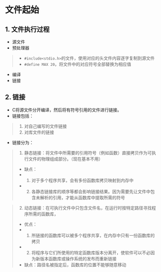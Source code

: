# 文件起始

## 1. 文件执行过程

- 源文件
- 预处理器
> - ```#include<stdio.h>```的文件，使用对应的头文件内容逐字复制到源文件
> - ```#define MAX 20```，将文件中的对应符号全部替换为相应值
- 编译
- 链接

## 2. 链接

- C将源文件分开编译，然后将有符号引用的文件进行链接。
- 链接包括：
> 1. 对自己编写的文件链接
> 2. 对库文件的链接
- 链接分为：
> 1. 静态链接：将文件中所需要的引用符号（例如函数）直接拷贝作为可执行文件的物理组成部分。（现在基本不用）
> - 缺点：
> - 1. 对于多个程序共享，会有多份函数库拷贝映射到内存中
> - 2. 各静态链接库的顺序等都会影响链接结果。因为需要先让文件中包含未解析的引用，才能从函数库中提取所需的符号

> 2. 动态链接：在可执行文件中只包含文件名，在运行时按特定路径寻找程序所需的函数库，
> - 优点：
> - 1. 所链接的函数库可以被多个程序共享，在内存中只有一份函数库的拷贝
> - 2. 将程序与它们所使用的特定函数库版本分离开，使软件可以不必因为新版本函数库或操作系统的发布而重新链接
> - 缺点：路径名被指定后，函数库的位置不能够随意移动


























